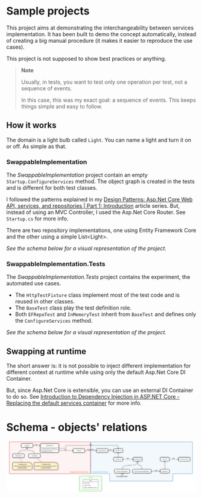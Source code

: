 # Sample projects
This project aims at demonstrating the interchangeability between services implementation.
It has been built to demo the concept automatically, instead of creating a big manual procedure (it makes it easier to reproduce the use cases).

This project is not supposed to show best practices or anything.

> **Note**
>
> Usually, in tests, you want to test only one operation per test, not a sequence of events.
>
> In this case, this was my exact goal: a sequence of events.
> This keeps things simple and easy to follow.

## How it works
The domain is a light bulb called `Light`. You can name a light and turn it on or off. As simple as that.

### SwappableImplementation
The *SwappableImplementation* project contain an empty `Startup.ConfigureServices` method. 
The object graph is created in the tests and is different for both test classes.

I followed the patterns explained in my [Design Patterns: Asp.Net Core Web API, services, and repositories | Part 1: Introduction](http://www.forevolve.com/en/articles/2017/08/11/design-patterns-web-api-service-and-repository-part-1/) article series.
But, instead of using an MVC Controller, I used the Asp.Net Core Router. See `Startup.cs` for more info.

There are two repository implementations, one using Entity Framework Core and the other using a simple List&lt;Light&gt;.

*See the schema below for a visual representation of the project.*

### SwappableImplementation.Tests
The *SwappableImplementation.Tests* project contains the experiment, the automated use cases.

- The `HttpTestFixture` class implement most of the test code and is reused in other classes.
- The `BaseTest` class play the test definition role.
- Both `EFRepoTest` and `InMemoryTest` inherit from `BaseTest` and defines only the `ConfigureServices` method.

*See the schema below for a visual representation of the project.*

## Swapping at runtime
The short answer is: it is not possible to inject different implementation for different context at runtime while using only the default Asp.Net Core DI Container.

But, since Asp.Net Core is extensible, you can use an external DI Container to do so.
See [Introduction to Dependency Injection in ASP.NET Core - Replacing the default services container](https://docs.microsoft.com/en-us/aspnet/core/fundamentals/dependency-injection#replacing-the-default-services-container) for more info.

# Schema - objects' relations
[![SwappableImplementation objects' relations](doc/images/SwappableImplementation.png)](doc/images/SwappableImplementation.png)
